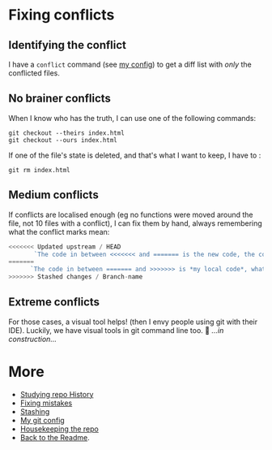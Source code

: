 # Fixing conflicts

## Identifying the conflict
I have a `conflict` command (see [my config](myConfig.md)) to get a diff list with _only_ the conflicted files.
## No brainer conflicts
When I know who has the truth, I can use one of the following commands:

```shell
git checkout --theirs index.html
git checkout --ours index.html
```

If one of the file's state is deleted, and that's what I want to keep, I have to :

```
git rm index.html
```

## Medium conflicts

If conflicts are localised enough (eg no functions were moved around the file, not 10 files with a conflict), I can fix them by hand, always remembering what the conflict marks mean:

```javascript
<<<<<<< Updated upstream / HEAD
       `The code in between <<<<<<< and ======= is the new code, the code from remote, from the applied stash or from the other branch I wanted to merge into mine.`
=======
      `The code in between ======= and >>>>>>> is *my local code*, what I just wrote myself / what was already in the branch I'm currently on. `
>>>>>>> Stashed changes / Branch-name
```


## Extreme conflicts

For those cases, a visual tool helps! (then I envy people using git with their IDE).
Luckily, we have visual tools in git command line too. :tada:
_...in construction..._

# More
* [Studying repo History](studyHistory.md)
* [Fixing mistakes](fixMistakes.md)
* [Stashing](stash.md)
* [My git config](myConfig.md)
* [Housekeeping the repo](housekeeping.md)
* [Back to the Readme](README.md).